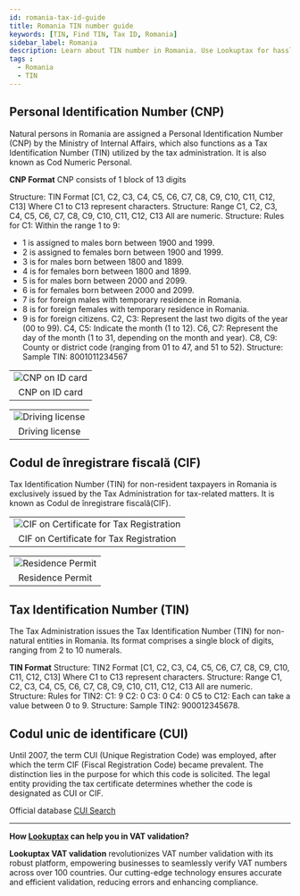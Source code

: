 ```yaml
---
id: romania-tax-id-guide
title: Romania TIN number guide
keywords: [TIN, Find TIN, Tax ID, Romania]
sidebar_label: Romania
description: Learn about TIN number in Romania. Use Lookuptax for hassle-free tax id validation in Romania and other 100+ countries
tags : 
  - Romania
  - TIN
---
```


## Personal Identification Number (CNP)
Natural persons in Romania are assigned a Personal Identification Number (CNP) by the Ministry of Internal Affairs, which also functions as a Tax Identification Number (TIN) utilized by the tax administration. It is also known as Cod Numeric Personal. 

**CNP Format**
CNP consists of 1 block of 13 digits 

Structure: TIN Format [C1, C2, C3, C4, C5, C6, C7, C8, C9, C10, C11, C12, C13]
Where C1 to C13 represent characters.
Structure: Range C1, C2, C3, C4, C5, C6, C7, C8, C9, C10, C11, C12, C13
All are numeric.
Structure: Rules for C1: Within the range 1 to 9:
- 1 is assigned to males born between 1900 and 1999.
- 2 is assigned to females born between 1900 and 1999.
- 3 is for males born between 1800 and 1899.
- 4 is for females born between 1800 and 1899.
- 5 is for males born between 2000 and 2099.
- 6 is for females born between 2000 and 2099.
- 7 is for foreign males with temporary residence in Romania.
- 8 is for foreign females with temporary residence in Romania.
- 9 is for foreign citizens.
C2, C3: Represent the last two digits of the year (00 to 99).
C4, C5: Indicate the month (1 to 12).
C6, C7: Represent the day of the month (1 to 31, depending on the month and year).
C8, C9: County or district code (ranging from 01 to 47, and 51 to 52).
Structure: Sample TIN: 8001011234567

<table align="center" border="0px" border-color="#dedede"><tr><td>
  <img src="/docs/img/taxid/cnp-romania.PNG" alt="CNP on ID card" title="CNP on ID card"/>
  </td></tr>
  <tr><td align="center">CNP on ID card</td></tr>
</table>

<table align="center" border="0px" border-color="#dedede"><tr><td>
  <img src="/docs/img/taxid/dl-romania.PNG" alt="Driving license" title="Driving license"/>
  </td></tr>
  <tr><td align="center">Driving license</td></tr>
</table>


## Codul de înregistrare fiscală (CIF)
Tax Identification Number (TIN) for non-resident taxpayers in Romania is exclusively issued by the Tax Administration for tax-related matters. It is known as Codul de înregistrare fiscală(CIF).

<table align="center" border="0px" border-color="#dedede"><tr><td>
  <img src="/docs/img/taxid/cif-romania.PNG" alt="CIF on Certificate for Tax Registration" title="CIF on Certificate for Tax Registration"/>
  </td></tr>
  <tr><td align="center">CIF on Certificate for Tax Registration</td></tr>
</table>

<table align="center" border="0px" border-color="#dedede"><tr><td>
  <img src="/docs/img/taxid/residence-permit-romania.PNG" alt="Residence Permit" title="Residence Permit"/>
  </td></tr>
  <tr><td align="center">Residence Permit</td></tr>
</table>

## Tax Identification Number (TIN)

The Tax Administration issues the Tax Identification Number (TIN) for non-natural entities in Romania. Its format comprises a single block of digits, ranging from 2 to 10 numerals.

**TIN Format**
Structure: TIN2 Format [C1, C2, C3, C4, C5, C6, C7, C8, C9, C10, C11, C12, C13]
Where C1 to C13 represent characters.
Structure: Range C1, C2, C3, C4, C5, C6, C7, C8, C9, C10, C11, C12, C13
All are numeric.
Structure: Rules for TIN2:
C1: 9
C2: 0
C3: 0
C4: 0
C5 to C12: Each can take a value between 0 to 9.
Structure: Sample TIN2: 900012345678.


## Codul unic de identificare (CUI)
Until 2007, the term CUI (Unique Registration Code) was employed, after which the term CIF (Fiscal Registration Code) became prevalent. The distinction lies in the purpose for which this code is solicited. The legal entity providing the tax certificate determines whether the code is designated as CUI or CIF.

Official database [CUI Search](https://mfinante.gov.ro/domenii/informatii-contribuabili/persoane-juridice/info-pj-selectie-dupa-cui)

----
**How [Lookuptax](https://lookuptax.com/) can help you in VAT validation?**

**Lookuptax VAT validation** revolutionizes VAT number validation with its robust platform, empowering businesses to seamlessly verify VAT numbers across over 100 countries. Our cutting-edge technology ensures accurate and efficient validation, reducing errors and enhancing compliance.
